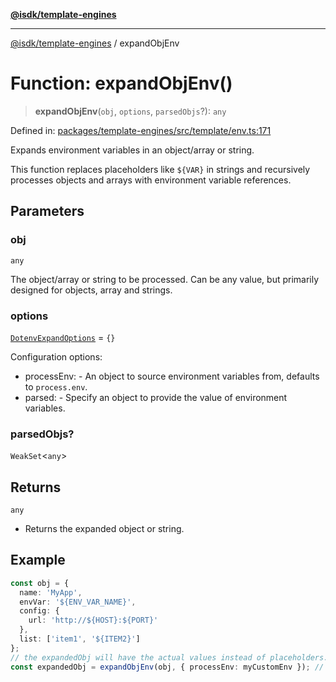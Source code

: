 [**@isdk/template-engines**](../README.md)

***

[@isdk/template-engines](../globals.md) / expandObjEnv

# Function: expandObjEnv()

> **expandObjEnv**(`obj`, `options`, `parsedObjs`?): `any`

Defined in: [packages/template-engines/src/template/env.ts:171](https://github.com/isdk/template-engines.js/blob/3fa19a5e2f28080ee5224b7dd1b89ad779956584/src/template/env.ts#L171)

Expands environment variables in an object/array or string.

This function replaces placeholders like `${VAR}` in strings and recursively
processes objects and arrays with environment variable references.

## Parameters

### obj

`any`

The object/array or string to be processed. Can be any value, but
             primarily designed for objects, array and strings.

### options

[`DotenvExpandOptions`](../interfaces/DotenvExpandOptions.md) = `{}`

Configuration options:
  - processEnv: - An object to source environment variables from, defaults to `process.env`.
  - parsed: - Specify an object to provide the value of environment variables.

### parsedObjs?

`WeakSet`\<`any`\>

## Returns

`any`

- Returns the expanded object or string.

## Example

```ts
const obj = {
  name: 'MyApp',
  envVar: '${ENV_VAR_NAME}',
  config: {
    url: 'http://${HOST}:${PORT}'
  },
  list: ['item1', '${ITEM2}']
};
// the expandedObj will have the actual values instead of placeholders.
const expandedObj = expandObjEnv(obj, { processEnv: myCustomEnv }); // Assuming 'ENV_VAR_NAME' is defined as 'Production' and 'HOST', 'PORT', 'ITEM2' are set,
```
